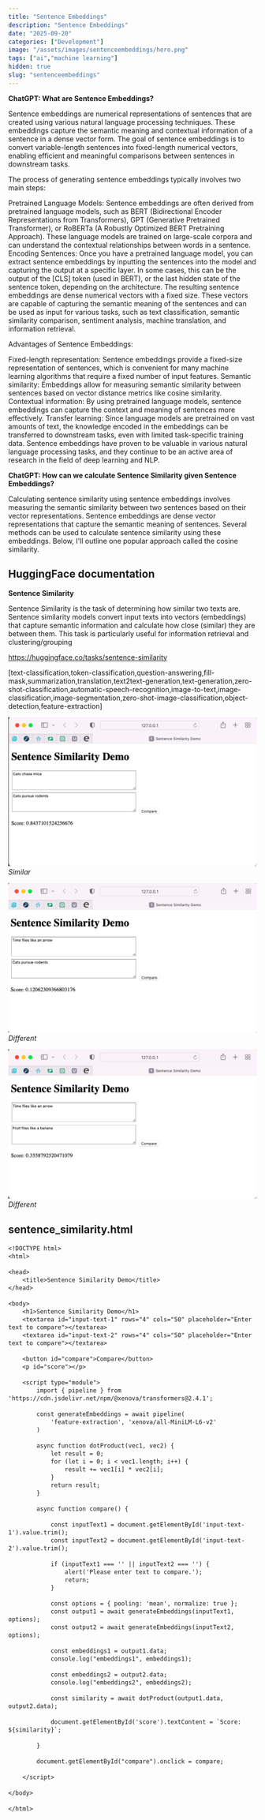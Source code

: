 ```yaml
---
title: "Sentence Embeddings"
description: "Sentence Embeddings"
date: "2025-09-20"
categories: ["Development"]
image: "/assets/images/sentenceembeddings/hero.png"
tags: ["ai","machine learning"]
hidden: true
slug: "sentenceembeddings"
---
```




**ChatGPT: What are Sentence Embeddings?**

Sentence embeddings are numerical representations of sentences that are created using various natural language processing techniques. These embeddings capture the semantic meaning and contextual information of a sentence in a dense vector form. The goal of sentence embeddings is to convert variable-length sentences into fixed-length numerical vectors, enabling efficient and meaningful comparisons between sentences in downstream tasks.

The process of generating sentence embeddings typically involves two main steps:

Pretrained Language Models: Sentence embeddings are often derived from pretrained language models, such as BERT (Bidirectional Encoder Representations from Transformers), GPT (Generative Pretrained Transformer), or RoBERTa (A Robustly Optimized BERT Pretraining Approach). These language models are trained on large-scale corpora and can understand the contextual relationships between words in a sentence.
Encoding Sentences: Once you have a pretrained language model, you can extract sentence embeddings by inputting the sentences into the model and capturing the output at a specific layer. In some cases, this can be the output of the [CLS] token (used in BERT), or the last hidden state of the sentence token, depending on the architecture.
The resulting sentence embeddings are dense numerical vectors with a fixed size. These vectors are capable of capturing the semantic meaning of the sentences and can be used as input for various tasks, such as text classification, semantic similarity comparison, sentiment analysis, machine translation, and information retrieval.

Advantages of Sentence Embeddings:

Fixed-length representation: Sentence embeddings provide a fixed-size representation of sentences, which is convenient for many machine learning algorithms that require a fixed number of input features.
Semantic similarity: Embeddings allow for measuring semantic similarity between sentences based on vector distance metrics like cosine similarity.
Contextual information: By using pretrained language models, sentence embeddings can capture the context and meaning of sentences more effectively.
Transfer learning: Since language models are pretrained on vast amounts of text, the knowledge encoded in the embeddings can be transferred to downstream tasks, even with limited task-specific training data.
Sentence embeddings have proven to be valuable in various natural language processing tasks, and they continue to be an active area of research in the field of deep learning and NLP.

**ChatGPT: How can we calculate Sentence Similarity given Sentence Embeddings?**

Calculating sentence similarity using sentence embeddings involves measuring the semantic similarity between two sentences based on their vector representations. Sentence embeddings are dense vector representations that capture the semantic meaning of sentences. Several methods can be used to calculate sentence similarity using these embeddings. Below, I'll outline one popular approach called the cosine similarity.


## HuggingFace documentation

**Sentence Similarity**

Sentence Similarity is the task of determining how similar two texts are. Sentence similarity models convert input texts into vectors (embeddings) that capture semantic information and calculate how close (similar) they are between them. This task is particularly useful for information retrieval and clustering/grouping

https://huggingface.co/tasks/sentence-similarity

[text-classification,token-classification,question-answering,fill-mask,summarization,translation,text2text-generation,text-generation,zero-shot-classification,automatic-speech-recognition,image-to-text,image-classification,image-segmentation,zero-shot-image-classification,object-detection,feature-extraction]

![](/assets/images/sentenceembeddings/screen-shot-2023-07-19-at-7.41.32-pm-1490x894.png)
*Similar*

![](/assets/images/sentenceembeddings/screen-shot-2023-07-19-at-7.42.03-pm-1482x894.png)
*Different*

![](/assets/images/sentenceembeddings/screen-shot-2023-07-19-at-7.42.29-pm-1488x894.png)
*Different*


## sentence_similarity.html

```text
<!DOCTYPE html>
<html>

<head>
    <title>Sentence Similarity Demo</title>
</head>

<body>
    <h1>Sentence Similarity Demo</h1>
    <textarea id="input-text-1" rows="4" cols="50" placeholder="Enter text to compare"></textarea>
    <textarea id="input-text-2" rows="4" cols="50" placeholder="Enter text to compare"></textarea>

    <button id="compare">Compare</button>
    <p id="score"></p>

    <script type="module">
        import { pipeline } from 'https://cdn.jsdelivr.net/npm/@xenova/transformers@2.4.1';

        const generateEmbeddings = await pipeline(
            'feature-extraction', 'xenova/all-MiniLM-L6-v2'
        )

        async function dotProduct(vec1, vec2) {
            let result = 0;
            for (let i = 0; i < vec1.length; i++) {
                result += vec1[i] * vec2[i];
            }
            return result;
        }

        async function compare() {

            const inputText1 = document.getElementById('input-text-1').value.trim();
            const inputText2 = document.getElementById('input-text-2').value.trim();

            if (inputText1 === '' || inputText2 === '') {
                alert('Please enter text to compare.');
                return;
            }

            const options = { pooling: 'mean', normalize: true };
            const output1 = await generateEmbeddings(inputText1, options);
            const output2 = await generateEmbeddings(inputText2, options);

            const embeddings1 = output1.data;
            console.log("embeddings1", embeddings1);

            const embeddings2 = output2.data;
            console.log("embeddings2", embeddings2);

            const similarity = await dotProduct(output1.data, output2.data);

            document.getElementById('score').textContent = `Score: ${similarity}`;

        }

        document.getElementById("compare").onclick = compare;

    </script>

</body>

</html>
```

